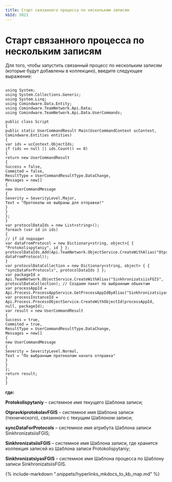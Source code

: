 ```yaml
---
title: Старт связанного процесса по нескольким записям
kbId: 5021
---
```


# Старт связанного процесса по нескольким записям

Для того, чтобы запустить связанный процесс по нескольким записям (которые будут добавлены в коллекцию), введите следующее выражение:

```
 
using System;
using System.Collections.Generic;
using System.Linq;
using Comindware.Data.Entity;
using Comindware.TeamNetwork.Api.Data;
using Comindware.TeamNetwork.Api.Data.UserCommands;
 
public class Script
{
public static UserCommandResult Main(UserCommandContext ucContext, Comindware.Entities entities)
{
var ids = ucContext.ObjectIds;
if (ids == null || ids.Count() == 0)
{
return new UserCommandResult
{
Success = false,
Commited = false,
ResultType = UserCommandResultType.DataChange,
Messages = new[]
{
new UserCommandMessage
{
Severity = SeverityLevel.Major,
Text = "Протоколы не выбраны для отправки!"
}
}
};
}
var protocolDataIds = new List<string>();
foreach (var id in ids)
{
// if id подходит
var dataFromProtocol = new Dictionary<string, object>{ { "Protokolispytaniy", id } };
protocolDataIds.Add(Api.TeamNetwork.ObjectService.CreateWithAlias("OtpravkiprotokolavFGIS", dataFromProtocol));
}
var protocolDataCollection = new Dictionary<string, object> { { "syncDataForProtocols", protocolDataIds } };
var packageId = Api.TeamNetwork.ObjectService.CreateWithAlias("SinkhronizatsiisFGIS", protocolDataCollection); // Создаем пакет по выбранным объектам
var processAppId = Api.Process.ProcessAppService.GetProcessAppIdByAlias("SinkhronizatsiyasFGIS");
var processInstanceId = Api.Process.ProcessObjectService.CreateWithObjectId(processAppId, null, packageId);
var result = new UserCommandResult
{
Success = true,
Commited = true,
ResultType = UserCommandResultType.DataChange,
Messages = new[]
{
new UserCommandMessage
{
Severity = SeverityLevel.Normal,
Text = "По выбранным протоколам начата отправка"
}
}
};
return result;
}
}

```

**где:**

**Protokolispytaniy** – системное имя текущего Шаблона записи;

**OtpravkiprotokolavFGIS** – системное имя Шаблона записи (технического), связанного с текущим Шаблоном записи;

**syncDataForProtocols** – системное имя атрибута Шаблона записи SinkhronizatsiisFGIS;

**SinkhronizatsiisFGIS** – системное имя Шаблона записи, где хранится коллекция записей из Шаблона записи Protokolispytaniy;

**SinkhronizatsiyasFGIS** – системное имя Шаблона процесса по Шаблону записи SinkhronizatsiisFGIS.

{% include-markdown ".snippets/hyperlinks_mkdocs_to_kb_map.md" %}
